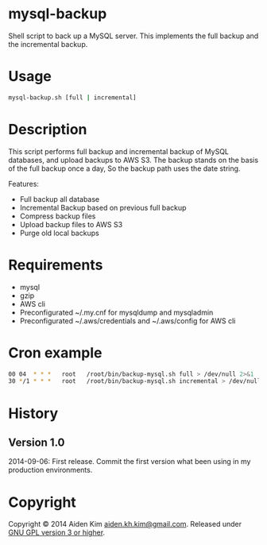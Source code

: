 # mysql-backup
Shell script to back up a MySQL server. This implements the full backup and the incremental backup.

# Usage
```sh
mysql-backup.sh [full | incremental]
```

# Description
This script performs full backup and incremental backup of MySQL databases, and upload backups to AWS S3.
The backup stands on the basis of the full backup once a day, So the backup path uses the date string.

Features:
  - Full backup all database
  - Incremental Backup based on previous full backup 
  - Compress backup files
  - Upload backup files to AWS S3
  - Purge old local backups

# Requirements
  - mysql
  - gzip
  - AWS cli
  - Preconfigurated ~/.my.cnf for mysqldump and mysqladmin
  - Preconfigurated ~/.aws/credentials and ~/.aws/config for AWS cli

# Cron example
```sh
00 04  * * *   root   /root/bin/backup-mysql.sh full > /dev/null 2>&1
30 */1 * * *   root   /root/bin/backup-mysql.sh incremental > /dev/null 2>&1
```

# History
## Version 1.0
2014-09-06:
  First release.
  Commit the first version what been using in my production environments. 

# Copyright
Copyright © 2014 Aiden Kim <aiden.kh.kim@gmail.com>.
Released under [GNU GPL version 3 or higher](http://www.gnu.org/licenses/gpl.html).
